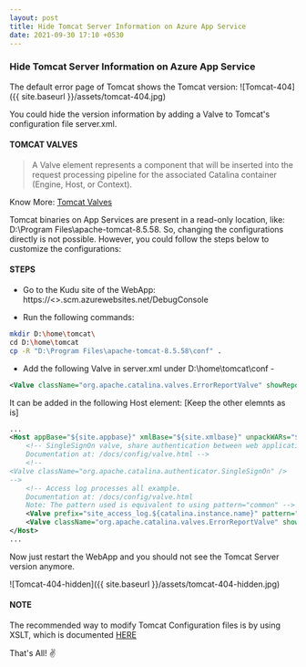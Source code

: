 ```yaml
---
layout: post
title: Hide Tomcat Server Information on Azure App Service
date: 2021-09-30 17:10 +0530
---
```


### Hide Tomcat Server Information on Azure App Service

The default error page of Tomcat shows the Tomcat version:
![Tomcat-404]({{ site.baseurl }}/assets/tomcat-404.jpg)

You could hide the version information by adding a Valve to Tomcat's configuration file server.xml.

#### TOMCAT VALVES

> A Valve element represents a component that will be inserted into the request processing pipeline for the associated Catalina container (Engine, Host, or Context).

Know More: [Tomcat Valves](https://tomcat.apache.org/tomcat-7.0-doc/config/valve.html#Introduction)

Tomcat binaries on App Services are present in a read-only location, like: D:\Program Files\apache-tomcat-8.5.58. So, changing the configurations directly is not possible. However, you could follow the steps below to customize the configurations:

#### STEPS

- Go to the Kudu site of the WebApp: https://<<webappname>>.scm.azurewebsites.net/DebugConsole

- Run the following commands:

```bash
mkdir D:\home\tomcat\
cd D:\home\tomcat
cp -R "D:\Program Files\apache-tomcat-8.5.58\conf" .
```

- Add the following Valve in server.xml under D:\home\tomcat\conf -

```xml
<Valve className="org.apache.catalina.valves.ErrorReportValve" showReport="false" showServerInfo="false" />
```

It can be added in the following Host element:
[Keep the other elemnts as is]

```xml
...
<Host appBase="${site.appbase}" xmlBase="${site.xmlbase}" unpackWARs="${site.unpackwars}" workDir="${site.tempdir}" name="localhost" autoDeploy="true">
    <!-- SingleSignOn valve, share authentication between web applications
    Documentation at: /docs/config/valve.html -->
    <!--
<Valve className="org.apache.catalina.authenticator.SingleSignOn" />
-->
    <!-- Access log processes all example.
    Documentation at: /docs/config/valve.html
    Note: The pattern used is equivalent to using pattern="common" -->
    <Valve prefix="site_access_log.${catalina.instance.name}" pattern="%h %l %u %t &quot;%r&quot; %s %b %D %{x-arr-log-id}i" directory="${site.logdir}/http/RawLogs" className="org.apache.catalina.valves.AccessLogValve" suffix=".txt"/>
    <Valve className="org.apache.catalina.valves.ErrorReportValve" showReport="false" showServerInfo="false" />
</Host>
...
```

Now just restart the WebApp and you should not see the Tomcat Server version anymore.

![Tomcat-404-hidden]({{ site.baseurl }}/assets/tomcat-404-hidden.jpg)


#### NOTE

The recommended way to modify Tomcat Configuration files is by using XSLT, which is documented [HERE](https://docs.microsoft.com/en-us/azure/app-service/configure-language-java?pivots=platform-windows#transforms)

That's All! :v:

